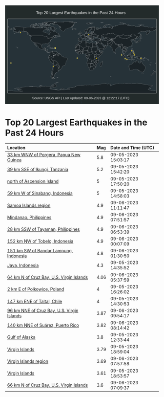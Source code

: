![Map](./map.png)

# Top 20 Largest Earthquakes in the Past 24 Hours

| Location | Mag | Date and Time (UTC) |
|:---|:---|:---|
| [33 km WNW of Porgera, Papua New Guinea](https://earthquake.usgs.gov/earthquakes/eventpage/us7000ktef) | 5.8 | 09-05-2023 15:03:17 |
| [39 km SSE of Ikungi, Tanzania](https://earthquake.usgs.gov/earthquakes/eventpage/us7000ktfe) | 5.2 | 09-05-2023 15:42:20 |
| [north of Ascension Island](https://earthquake.usgs.gov/earthquakes/eventpage/us7000kthd) | 5 | 09-05-2023 17:50:20 |
| [59 km W of Sinabang, Indonesia](https://earthquake.usgs.gov/earthquakes/eventpage/us7000ktee) | 5 | 09-05-2023 14:58:03 |
| [Samoa Islands region](https://earthquake.usgs.gov/earthquakes/eventpage/us7000ktme) | 4.9 | 09-06-2023 11:11:47 |
| [Mindanao, Philippines](https://earthquake.usgs.gov/earthquakes/eventpage/us7000ktln) | 4.9 | 09-06-2023 07:51:57 |
| [28 km SSW of Tayaman, Philippines](https://earthquake.usgs.gov/earthquakes/eventpage/us7000ktlh) | 4.9 | 09-06-2023 06:53:39 |
| [152 km NW of Tobelo, Indonesia](https://earthquake.usgs.gov/earthquakes/eventpage/us7000ktjl) | 4.9 | 09-06-2023 00:07:09 |
| [151 km SW of Bandar Lampung, Indonesia](https://earthquake.usgs.gov/earthquakes/eventpage/us7000ktjx) | 4.8 | 09-06-2023 01:30:50 |
| [Java, Indonesia](https://earthquake.usgs.gov/earthquakes/eventpage/us7000kteb) | 4.3 | 09-05-2023 14:35:52 |
| [64 km N of Cruz Bay, U.S. Virgin Islands](https://earthquake.usgs.gov/earthquakes/eventpage/pr2023249000) | 4.06 | 09-06-2023 05:37:59 |
| [2 km E of Polkowice, Poland](https://earthquake.usgs.gov/earthquakes/eventpage/us7000ktfs) | 4 | 09-05-2023 16:26:02 |
| [147 km ENE of Taltal, Chile](https://earthquake.usgs.gov/earthquakes/eventpage/us7000ktea) | 4 | 09-05-2023 14:30:53 |
| [96 km NNE of Cruz Bay, U.S. Virgin Islands](https://earthquake.usgs.gov/earthquakes/eventpage/pr2023249004) | 3.87 | 09-06-2023 09:54:17 |
| [140 km NNE of Suárez, Puerto Rico](https://earthquake.usgs.gov/earthquakes/eventpage/pr2023249003) | 3.82 | 09-06-2023 08:14:42 |
| [Gulf of Alaska](https://earthquake.usgs.gov/earthquakes/eventpage/us7000ktdw) | 3.8 | 09-05-2023 12:33:44 |
| [Virgin Islands](https://earthquake.usgs.gov/earthquakes/eventpage/pr2023248003) | 3.79 | 09-05-2023 18:59:04 |
| [Virgin Islands region](https://earthquake.usgs.gov/earthquakes/eventpage/pr2023249002) | 3.69 | 09-06-2023 07:57:58 |
| [Virgin Islands](https://earthquake.usgs.gov/earthquakes/eventpage/pr2023248002) | 3.61 | 09-05-2023 18:53:57 |
| [66 km N of Cruz Bay, U.S. Virgin Islands](https://earthquake.usgs.gov/earthquakes/eventpage/pr2023249001) | 3.6 | 09-06-2023 07:09:37 |

